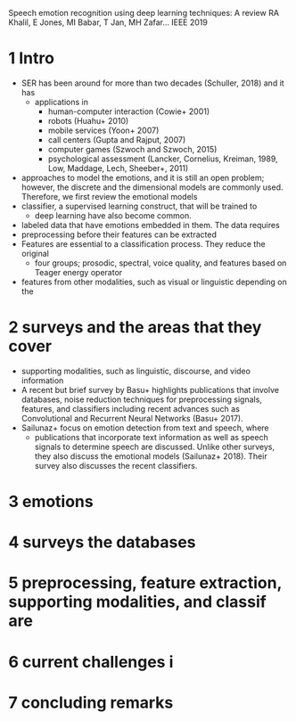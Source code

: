 Speech emotion recognition using deep learning techniques: A review
RA Khalil, E Jones, MI Babar, T Jan, MH Zafar… 
IEEE 2019

# 1 Intro

* SER has been around for more than two decades (Schuller, 2018) and it has
  * applications in
    * human-computer interaction (Cowie+ 2001)
    * robots (Huahu+ 2010)
    * mobile services (Yoon+ 2007)
    * call centers (Gupta and Rajput, 2007)
    * computer games (Szwoch and Szwoch, 2015)
    * psychological assessment
      (Lancker, Cornelius, Kreiman, 1989, Low, Maddage, Lech, Sheeber+, 2011)
* approaches to model the emotions, and it is still an open problem; however,
  the discrete and the dimensional models are commonly used. Therefore, we
  first review the emotional models
* classifier, a supervised learning construct, that will be trained to
  * deep learning have also become common.
* labeled data that have emotions embedded in them. The data requires
* preprocessing before their features can be extracted
* Features are essential to a classification process. They reduce the original
  * four groups; prosodic, spectral, voice quality, and features based on
    Teager energy operator
* features from other modalities, such as visual or linguistic depending on the

# 2 surveys and the areas that they cover

* supporting modalities, such as linguistic, discourse, and video information
* A recent but brief survey by Basu+ highlights publications that involve
  databases, noise reduction techniques for preprocessing signals, features,
  and classifiers including recent advances such as Convolutional and Recurrent
  Neural Networks (Basu+ 2017).
* Sailunaz+ focus on emotion detection from text and speech, where
  * publications that incorporate text information as well as speech signals to
    determine speech are discussed. Unlike other surveys, they also discuss the
    emotional models (Sailunaz+ 2018). Their survey also discusses the recent
    classifiers.

# 3 emotions

# 4 surveys the databases

# 5 preprocessing, feature extraction, supporting modalities, and classif are

# 6 current challenges i

# 7 concluding remarks
